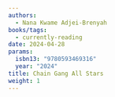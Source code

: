```yaml
---
authors:
  - Nana Kwame Adjei-Brenyah
books/tags:
  - currently-reading
date: 2024-04-28
params:
  isbn13: "9780593469316"
  year: "2024"
title: Chain Gang All Stars
weight: 1
---
```


<!--more-->
